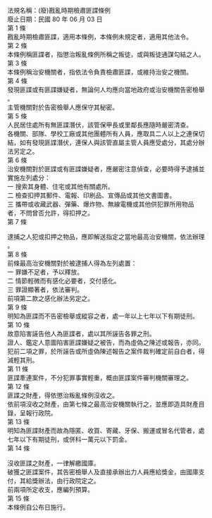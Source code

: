 法規名稱：(廢)戡亂時期檢肅匪諜條例  
廢止日期：民國 80 年 06 月 03 日  
第 1 條  
戡亂時期檢肅匪諜，適用本條例，本條例未規定者，適用其他法令。  
第 2 條  
本條例稱匪諜者，指懲治叛亂條例所稱之叛徒，或與叛徒通謀勾結之人。  
第 3 條  
本條例稱治安機關者，指依法令負責檢肅匪諜，或維持治安之機關。  
第 4 條  
發現匪諜或有匪諜嫌疑者，無論何人均應向當地政府或治安機關告密檢舉  
。  
主管機關對於告密檢舉人應保守其秘密。  
第 5 條  
人民居住處所有無匪諜潛伏，該管保甲長或里鄰長應隨時嚴密清查。  
各機關、部隊、學校工廠或其他團體所有人員，應取具二人以上之連保切  
結，如有發現匪諜潛伏，連保人與該管直屬主管人員應受處分，其處分辦  
法另定之。  
第 6 條  
治安機關對於匪諜或有匪諜嫌疑者，應嚴密注意偵查，必要時得予逮捕並  
實施左列處分：  
一 搜索其身體、住宅或其他有關處所。  
二 檢查扣押其郵件、電報、印刷品、宣傳品或其他文書圖書。  
三 攜帶或收藏武器、彈藥、爆炸物、無線電機或其他供犯罪所用物品  
者，不問曾否允許，得扣押之。  
第 7 條  


逮捕之人犯或扣押之物品，應即解送指定之當地最高治安機關，依法辦理  
。  
第 8 條  
前條最高治安機關對於被逮捕人得為左列處置：  
一 罪嫌不足者，予以釋放。  
二 情節輕微而有感化必要者，交付感化。  
三 罪證顯著者，依法審判。  
前項第二款之感化辦法另定之。  
第 9 條  
明知為匪諜而不告密檢舉或縱容之者，處一年以上七年以下有期徒刑。  
第 10 條  
故意陷害誣告他人為匪諜者，處以其所誣告各罪之刑。  
證人、鑑定人意圖陷害匪諜嫌疑之被告，而為虛偽之陳述或報告，亦同。  
犯前二項之罪，於所誣告或所虛偽陳述報告之案件裁判確定前自白者，得  
減輕其刑。  
第 11 條  
匪諜牽連案件，不分犯罪事實輕重，概由匪諜案件審判機關審理之。  
第 12 條  
匪諜之財產，得依懲治叛亂條例沒收之。  
依前項沒收之財產，由第七條之最高治安機關執行之，並應即造具財產目  
錄，呈報行政院。  
第 13 條  
明知為匪諜財產而故為隱匿、收買、寄藏、牙保、搬運或冒名代管者，處  
七年以下有期徒刑，或併科一萬元以下罰金。  
第 14 條  


沒收匪諜之財產，一律解繳國庫。  
破獲之匪諜案件，其告密檢舉人及直接承辦出力人員應給獎金，由國庫支  
付，其給獎辦法，由行政院定之。  
前兩項所定收支，應編列預算。  
第 15 條  
本條例自公布日施行。  


